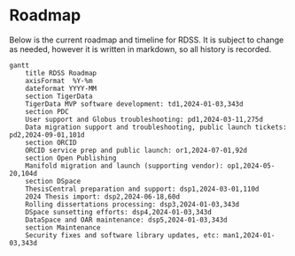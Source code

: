 # Roadmap

Below is the current roadmap and timeline for RDSS. It is subject to change as needed, however it is written in markdown, so all history is recorded.

```mermaid
gantt
    title RDSS Roadmap
    axisFormat  %Y-%m
    dateformat YYYY-MM
    section TigerData
    TigerData MVP software development: td1,2024-01-03,343d
    section PDC
    User support and Globus troubleshooting: pd1,2024-03-11,275d
    Data migration support and troubleshooting, public launch tickets: pd2,2024-09-01,101d
    section ORCID
    ORCID service prep and public launch: or1,2024-07-01,92d
    section Open Publishing
    Manifold migration and launch (supporting vendor): op1,2024-05-20,104d
    section DSpace
    ThesisCentral preparation and support: dsp1,2024-03-01,110d
    2024 Thesis import: dsp2,2024-06-18,60d
    Rolling dissertations processing: dsp3,2024-01-03,343d
    DSpace sunsetting efforts: dsp4,2024-01-03,343d
    DataSpace and OAR maintenance: dsp5,2024-01-03,343d
    section Maintenance
    Security fixes and software library updates, etc: man1,2024-01-03,343d
```
